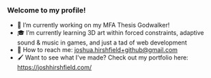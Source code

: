 ### Welcome to my profile!

- :mechanical_arm: I’m currently working on my MFA Thesis Godwalker!
- :mortar_board: I’m currently learning 3D art within forced constraints, adaptive sound & music in games, and just a tad of web development
- :email: How to reach me: joshua.hirshfield+github@gmail.com
- :paintbrush: Want to see what I've made? Check out my portfolio here: https://joshhirshfield.com/
